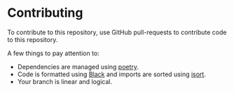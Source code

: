 # Contributing
To contribute to this repository, use GitHub pull-requests to contribute code
to this repository.

A few things to pay attention to:

- Dependencies are managed using [poetry](https://python-poetry.org/).
- Code is formatted using [Black](https://github.com/psf/black) and imports are
  sorted using [isort](https://pycqa.github.io/isort/).
- Your branch is linear and logical.

